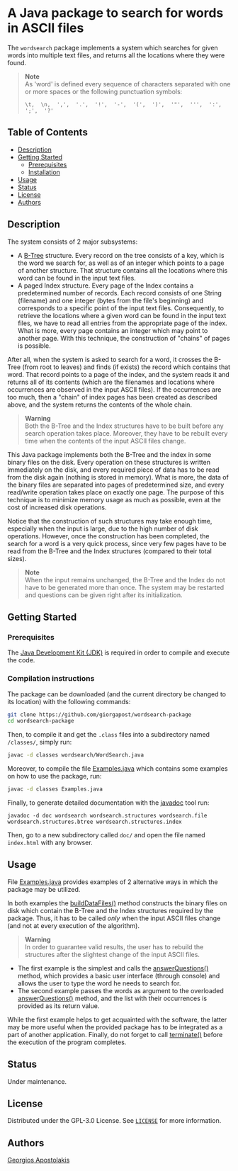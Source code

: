 # A Java package to search for words in ASCII files

The `wordsearch` package implements a system which searches for given words into multiple text files,
and returns all the locations where they were found.

> **Note**  
> As 'word' is defined every sequence of characters separated with one or more spaces or the following punctuation symbols:
> ```
> \t,  \n,  ',',  '.',  '!',  '-',  '(',  ')',  '"',  ''',  ':',  ';',  '?'
> ```

## Table of Contents

- [Description](#description)
- [Getting Started](#getting-started)
    - [Prerequisites](#prerequisites)
    - [Installation](#compilation-instructions)
- [Usage](#usage)
- [Status](#status)
- [License](#license)
- [Authors](#authors)

## Description

The system consists of 2 major subsystems:
- A [B-Tree](https://en.wikipedia.org/wiki/B-tree) structure. Every record on the tree consists of a key,
which is the word we search for, as well as of an integer which points to a page of another structure.
That structure contains all the locations where this word can be found in the input text files.
- A paged Index structure. Every page of the Index contains a predetermined number of records. Each record consists
of one String (filename) and one integer (bytes from the file's beginning) and corresponds to a specific point
of the input text files. Consequently, to retrieve the locations where a given word can be found in the input text files,
we have to read all entries from the appropriate page of the index. What is more, every page contains an integer which
may point to another page. With this technique, the construction of "chains" of pages is possible.

After all, when the system is asked to search for a word, it crosses the B-Tree (from root to leaves) and finds (if exists)
the record which contains that word. That record points to a page of the index, and the system reads it and returns all of
its contents (which are the filenames and locations where occurrences are observed in the input ASCII files).
If the occurrences are too much, then a "chain" of index pages has been created as described above,
and the system returns the contents of the whole chain.

> **Warning**  
> Both the B-Tree and the Index structures have to be built before any search operation takes place.
Moreover, they have to be rebuilt every time when the contents of the input ASCII files change.

This Java package implements both the B-Tree and the index in some binary files on the disk.
Every operation on these structures is written immediately on the disk, and every required piece of data
has to be read from the disk again (nothing is stored in memory).
What is more, the data of the binary files are separated into pages of predetermined size, and every read/write
operation takes place on exactly one page. The purpose of this technique is to minimize memory usage as much as
possible, even at the cost of increased disk operations.

Notice that the construction of such structures may take enough time, especially when the input is large, due
to the high number of disk operations. However, once the construction has been completed, the search for a word
is a very quick process, since very few pages have to be read from the B-Tree and the Index structures (compared
to their total sizes).

> **Note**  
> When the input remains unchanged, the B-Tree and the Index do not have to be generated more than once.
The system may be restarted and questions can be given right after its initialization.

## Getting Started

### Prerequisites

The [Java Development Kit (JDK)](https://www.oracle.com/java/technologies/downloads/) is required in order to compile and execute the code.

### Compilation instructions

The package can be downloaded (and the current directory be changed to its location) with the following commands:

```bash
git clone https://github.com/giorgapost/wordsearch-package
cd wordsearch-package
```

Then, to compile it and get the `.class` files into a subdirectory named `/classes/`, simply run:
```bash
javac -d classes wordsearch/WordSearch.java
```

Moreover, to compile the file [Examples.java](Examples.java) which contains some examples on how to use the package, run:
```bash
javac -d classes Examples.java
```

Finally, to generate detailed documentation with the [javadoc](https://docs.oracle.com/javase/8/docs/technotes/tools/windows/javadoc.html) tool run:
```
javadoc -d doc wordsearch wordsearch.structures wordsearch.file wordsearch.structures.btree wordsearch.structures.index
```
Then, go to a new subdirectory called `doc/` and open the file named `index.html` with any browser.

## Usage

File [Examples.java](Examples.java) provides examples of 2 alternative ways in which the package may be utilized. 

In both examples the
[buildDataFiles()](https://github.com/giorgapost/wordsearch-package/blob/d6124c653c18e11111da905ff3d5022bbbfe89b0/wordsearch/WordSearch.java#L155)
method constructs the binary files on disk which contain the B-Tree and the Index structures required by the package.
Thus, it has to be called *only* when the input ASCII files change (and not at every execution of the algorithm). 

> **Warning**  
> In order to guarantee valid results, the user has to rebuild the structures after the slightest change of the input ASCII files.

- The first example is the simplest and calls the
[answerQuestions()](https://github.com/giorgapost/wordsearch-package/blob/d6124c653c18e11111da905ff3d5022bbbfe89b0/wordsearch/WordSearch.java#L78)
method, which provides a basic user interface (through console) and allows the user to type the word he needs to search for. 
- The second example passes the words as argument to the overloaded
[answerQuestions()](https://github.com/giorgapost/wordsearch-package/blob/d6124c653c18e11111da905ff3d5022bbbfe89b0/wordsearch/WordSearch.java#L122)
method, and the list with their occurrences is provided as its return value. 

While the first example helps to get acquainted with the software, the latter may be more useful when the provided
package has to be integrated as a part of another application. Finally, do not forget to call 
[terminate()](https://github.com/giorgapost/wordsearch-package/blob/d6124c653c18e11111da905ff3d5022bbbfe89b0/wordsearch/WordSearch.java#L228)
before the execution of the program completes.

## Status

Under maintenance.

## License

Distributed under the GPL-3.0 License. See [`LICENSE`](LICENSE) for more information.

## Authors

[Georgios Apostolakis](https://www.linkedin.com/in/giorgapost)
